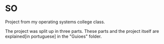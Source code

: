 # SO
Project from my operating systems college class.

The project was split up in three parts. These parts and the project itself are explained[in portuguese] in the "Guioes" folder.

